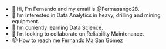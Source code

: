 - 👋 Hi, I’m Fernando and my email is @Fermasango28.
- 👀 I’m interested in Data Analytics in heavy, drilling and mining equipment.
- 🌱 I’m currently learning Data Science.
- 💞️ I’m looking to collaborate on Reliability Maintenance.
- 📫 How to reach me Fernando Ma San Gómez

<!---
Fermasango28/Fermasango28 is a ✨ special ✨ repository because its `README.md` (this file) appears on your GitHub profile.
You can click the Preview link to take a look at your changes.
--->
